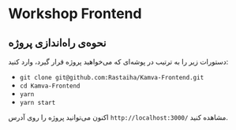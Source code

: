 # Workshop Frontend

## نحوه‌ی راه‌اندازی پروژه
دستورات زیر را به ترتیب در پوشه‌ای که می‌خواهید پروژه قرار گیرد، وارد کنید:

- `git clone git@github.com:Rastaiha/Kamva-Frontend.git`
- `cd Kamva-Frontend`
- `yarn`
- `yarn start`

اکنون می‌توانید پروژه را روی آدرس `http://localhost:3000/` مشاهده کنید.
